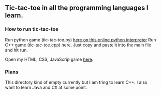 ## Tic-tac-toe in all the programming languages I learn.

### How to run tic-tac-toe
Run python game (tic-tac-toe.py) [here on this online python interpreter](https://www.programiz.com/python-programming/online-compiler/)
Run C++ game (tic-tac-toe.cpp) [here](https://www.programiz.com/cpp-programming/online-compiler/).
Just copy and paste it into the main file and hit run.

Open my HTML, CSS, JavaScrip game [here](https://raw.githack.com/michael-lesirge/tic-tac-toe/main/HTML-CSS-JS/index.html).

### Plans

This directory kind of empty currently but I am tring to learn C++. I also want to learn Java and C# at some point.

